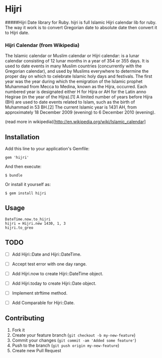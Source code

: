 # Hijri

#####Hijri Date library for Ruby.
hijri is full Islamic Hijri calendar lib for ruby. The way it work is to convert Gregorian date to absolute date then convert it to Hijri date.
### Hijri Calendar (from Wikipedia)
The Islamic calendar or Muslim calendar or Hijri calendar: is a lunar calendar consisting of 12 lunar months in a year of 354 or 355 days. It is used to date events in many Muslim countries (concurrently with the Gregorian calendar), and used by Muslims everywhere to determine the proper day on which to celebrate Islamic holy days and festivals. The first year was the year during which the emigration of the Islamic prophet Muhammad from Mecca to Medina, known as the Hijra, occurred. Each numbered year is designated either H for Hijra or AH for the Latin anno Hegirae (in the year of the Hijra).[1] A limited number of years before Hijra (BH) are used to date events related to Islam, such as the birth of Muhammad in 53 BH.[2] The current Islamic year is 1431 AH, from approximately 18 December 2009 (evening) to 6 December 2010 (evening).

(read more in wikipedia)[http://en.wikipedia.org/wiki/Islamic_calendar]



## Installation

Add this line to your application's Gemfile:

    gem 'hijri'

And then execute:

    $ bundle

Or install it yourself as:

    $ gem install hijri

## Usage

    DateTime.now.to_hijri
    hijri = Hijri.new 1430, 1, 3
    hijri.to_greo


## TODO

- [ ] Add Hijri::Date and Hijri::DateTime.
- [ ] Accept test error with one day range.
- [ ] Add Hijri.now to create Hijri::DateTime object.
- [ ] Add Hijri.today to create Hijri::Date object.
- [ ] Implement strftime method.
- [ ] Add Comparable for Hijri::Date.


## Contributing

1. Fork it
2. Create your feature branch (`git checkout -b my-new-feature`)
3. Commit your changes (`git commit -am 'Added some feature'`)
4. Push to the branch (`git push origin my-new-feature`)
5. Create new Pull Request
